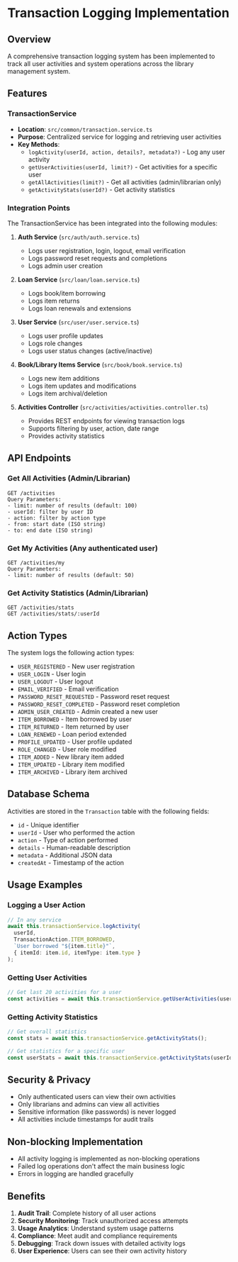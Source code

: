 # Transaction Logging Implementation

## Overview
A comprehensive transaction logging system has been implemented to track all user activities and system operations across the library management system.

## Features

### TransactionService
- **Location**: `src/common/transaction.service.ts`
- **Purpose**: Centralized service for logging and retrieving user activities
- **Key Methods**:
  - `logActivity(userId, action, details?, metadata?)` - Log any user activity
  - `getUserActivities(userId, limit?)` - Get activities for a specific user
  - `getAllActivities(limit?)` - Get all activities (admin/librarian only)
  - `getActivityStats(userId?)` - Get activity statistics

### Integration Points
The TransactionService has been integrated into the following modules:

1. **Auth Service** (`src/auth/auth.service.ts`)
   - Logs user registration, login, logout, email verification
   - Logs password reset requests and completions
   - Logs admin user creation

2. **Loan Service** (`src/loan/loan.service.ts`)
   - Logs book/item borrowing
   - Logs item returns
   - Logs loan renewals and extensions

3. **User Service** (`src/user/user.service.ts`)
   - Logs user profile updates
   - Logs role changes
   - Logs user status changes (active/inactive)

4. **Book/Library Items Service** (`src/book/book.service.ts`)
   - Logs new item additions
   - Logs item updates and modifications
   - Logs item archival/deletion

5. **Activities Controller** (`src/activities/activities.controller.ts`)
   - Provides REST endpoints for viewing transaction logs
   - Supports filtering by user, action, date range
   - Provides activity statistics

## API Endpoints

### Get All Activities (Admin/Librarian)
```
GET /activities
Query Parameters:
- limit: number of results (default: 100)
- userId: filter by user ID
- action: filter by action type
- from: start date (ISO string)
- to: end date (ISO string)
```

### Get My Activities (Any authenticated user)
```
GET /activities/my
Query Parameters:
- limit: number of results (default: 50)
```

### Get Activity Statistics (Admin/Librarian)
```
GET /activities/stats
GET /activities/stats/:userId
```

## Action Types
The system logs the following action types:
- `USER_REGISTERED` - New user registration
- `USER_LOGIN` - User login
- `USER_LOGOUT` - User logout
- `EMAIL_VERIFIED` - Email verification
- `PASSWORD_RESET_REQUESTED` - Password reset request
- `PASSWORD_RESET_COMPLETED` - Password reset completion
- `ADMIN_USER_CREATED` - Admin created a new user
- `ITEM_BORROWED` - Item borrowed by user
- `ITEM_RETURNED` - Item returned by user
- `LOAN_RENEWED` - Loan period extended
- `PROFILE_UPDATED` - User profile updated
- `ROLE_CHANGED` - User role modified
- `ITEM_ADDED` - New library item added
- `ITEM_UPDATED` - Library item modified
- `ITEM_ARCHIVED` - Library item archived

## Database Schema
Activities are stored in the `Transaction` table with the following fields:
- `id` - Unique identifier
- `userId` - User who performed the action
- `action` - Type of action performed
- `details` - Human-readable description
- `metadata` - Additional JSON data
- `createdAt` - Timestamp of the action

## Usage Examples

### Logging a User Action
```typescript
// In any service
await this.transactionService.logActivity(
  userId,
  TransactionAction.ITEM_BORROWED,
  `User borrowed "${item.title}"`,
  { itemId: item.id, itemType: item.type }
);
```

### Getting User Activities
```typescript
// Get last 20 activities for a user
const activities = await this.transactionService.getUserActivities(userId, 20);
```

### Getting Activity Statistics
```typescript
// Get overall statistics
const stats = await this.transactionService.getActivityStats();

// Get statistics for a specific user
const userStats = await this.transactionService.getActivityStats(userId);
```

## Security & Privacy
- Only authenticated users can view their own activities
- Only librarians and admins can view all activities
- Sensitive information (like passwords) is never logged
- All activities include timestamps for audit trails

## Non-blocking Implementation
- All activity logging is implemented as non-blocking operations
- Failed log operations don't affect the main business logic
- Errors in logging are handled gracefully

## Benefits
1. **Audit Trail**: Complete history of all user actions
2. **Security Monitoring**: Track unauthorized access attempts
3. **Usage Analytics**: Understand system usage patterns
4. **Compliance**: Meet audit and compliance requirements
5. **Debugging**: Track down issues with detailed activity logs
6. **User Experience**: Users can see their own activity history
